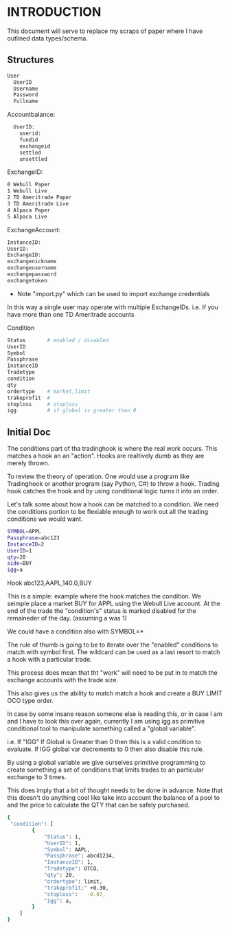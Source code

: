 # INTRODUCTION

This document will serve to replace my scraps of paper where I have outlined data types/schema.

## Structures

```bash
User
  UserID
  Username
  Password
  Fullname
```

Accountbalance:
```bash
  UserID:
    userid:
    fundid
    exchangeid
    settled
    unsettled
```

ExchangeID:
```bash
0 Webull Paper
1 Webull Live
2 TD Ameritrade Paper
3 TD Ameritrade Live
4 Alpaca Paper
5 Alpaca Live
```

ExchangeAccount:
```bash
InstanceID:
UserID:
ExchangeID:
exchangenickname
exchangeusername
exchangepassword
exchangetoken
```
 - Note "import.py" which can be used to import exchange credentials

In this way a single user may operate with multiple ExchangeIDs.
i.e. If you have more than one TD Ameritrade accounts

Condition
```bash
Status       # enabled / disabled
UserID
Symbol
Passphrase
InstanceID
Tradetype
condition
qty
ordertype    # market,limit
trakeprofit  # 
stoploss     # stoploss
igg          # if global is greater than 0
```
 
## Initial Doc

The conditions part of tha tradinghook is where the real work occurs.  This matches a hook an an "action".  Hooks are realtively dumb
as they are merely thrown.

To review the theory of operation.  One would use a program like Tradinghook or another program (say Python, C#) to throw a hook.
Trading hook catches the hook and by using conditional logic turns it into an order.

Let's talk some about how a hook can be matched to a condition. We need the conditions portion to be flexiable enough to
work out all the trading conditions we would want.

```bash
SYMBOL=APPL
Passphrase=abc123
InstanceID=2
UserID=1
qty=20
side=BUY
igg=a
```

Hook abc123,AAPL,140.0,BUY

This is a simple: example where the hook matches the condition.  We seimple place a market BUY for APPL using the Webull Live account.
At the end of the trade the "condition's" status is marked disabled for the remaineder of the day. (assuming a was 1)

We could have a condition also with SYMBOL=*

The rule of thumb is going to be to iterate over the "enabled" conditions to match with symbol first.  The wildcard can be used as a
last resort to match a hook with a particular trade.

This process does mean that tht "work" will need to be put in to match the exchange accounts with the trade size.

This also gives us the ability to match match a hook and create a BUY LIMIT OCO type order.

In case by some insane reason someone else is reading this, or in case I am and I have to look this over again, currently I am using
igg as primitive conditional tool to manipulate something called a "global variable".  

  i.e.  If "IGG" If Global is Greater than 0 then this is a valid condition to evaluate.
        If  IGG global var decrements to 0 then also disable this rule.

By using a global variable we give ourselves primitive programming to create something a set of conditions that limits trades to an particular exchange to 3 times.

This does imply that a bit of thought needs to be done in advance.  Note that this doesn't do anything cool like take into account the balance of a pool to
and the price to calculate the QTY that can be safely purchased.

```bash
{
 "condition": [
        {
            "Status": 1,
            "UserID": 1,
            "Symbol": AAPL,
            "Passphrase": abcd1234,
            "InstanceID": 1,
            "Tradetype": OTCO,
            "qty": 20,
            "ordertype": limit,
            "trakeprofit:" +0.30,
            "stoploss":   -0.07,
            "igg": a,
        }
    ]
}
```
